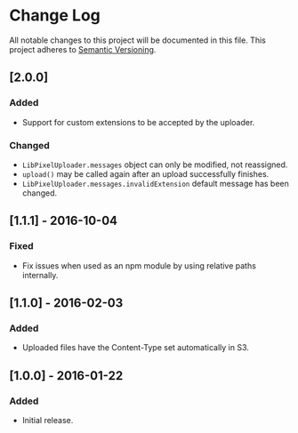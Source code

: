 # Change Log
All notable changes to this project will be documented in this file.
This project adheres to [Semantic Versioning](http://semver.org/).

## [2.0.0]
### Added
- Support for custom extensions to be accepted by the uploader.

### Changed
- `LibPixelUploader.messages` object can only be modified, not reassigned.
- `upload()` may be called again after an upload successfully finishes.
- `LibPixelUploader.messages.invalidExtension` default message has been changed.

## [1.1.1] - 2016-10-04
### Fixed
- Fix issues when used as an npm module by using relative paths internally.

## [1.1.0] - 2016-02-03
### Added
- Uploaded files have the Content-Type set automatically in S3.

## [1.0.0] - 2016-01-22
### Added
- Initial release.
